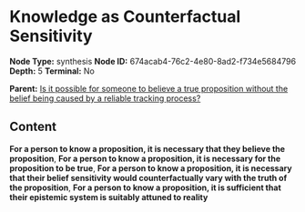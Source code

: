 # Knowledge as Counterfactual Sensitivity

**Node Type:** synthesis
**Node ID:** 674acab4-76c2-4e80-8ad2-f734e5684796
**Depth:** 5
**Terminal:** No

**Parent:** [Is it possible for someone to believe a true proposition without the belief being caused by a reliable tracking process?](is-it-possible-for-someone-to-believe-a-true-proposition-without-the-belief-being-caused-by-a-reliable-tracking-process-antithesis-68f20a28-2ace-4460-9dbc-9e75349a1013.md)

## Content

**For a person to know a proposition, it is necessary that they believe the proposition**, **For a person to know a proposition, it is necessary for the proposition to be true**, **For a person to know a proposition, it is necessary that their belief sensitivity would counterfactually vary with the truth of the proposition**, **For a person to know a proposition, it is sufficient that their epistemic system is suitably attuned to reality**
